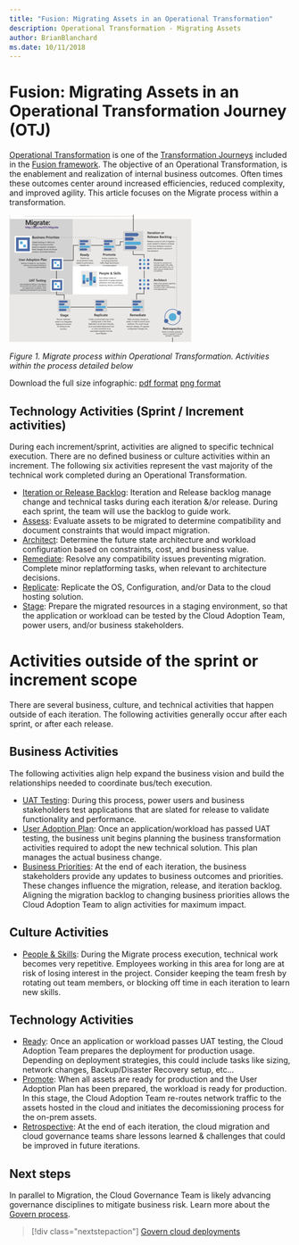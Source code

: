 ```yaml
---
title: "Fusion: Migrating Assets in an Operational Transformation"
description: Operational Transformation - Migrating Assets
author: BrianBlanchard
ms.date: 10/11/2018
---
```


# Fusion: Migrating Assets in an Operational Transformation Journey (OTJ)

[Operational Transformation](overview.md) is one of the [Transformation Journeys](../overview.md) included in the [Fusion framework](../../overview.md). The objective of an Operational Transformation, is the enablement and realization of internal business outcomes. Often times these outcomes center around increased efficiencies, reduced complexity, and improved agility. This article focuses on the Migrate process within a transformation.

![Migrate process within Operational Transformation](../../_images/operational-transformation-migrate.png)

*Figure 1. Migrate process within Operational Transformation. Activities within the process detailed below*

Download the full size infographic: [pdf format](../../_images/operational-transformation-infographic.png) [png format](../../_images/operational-transformation-infographic.pdf)

## Technology Activities (Sprint / Increment activities)

During each increment/sprint, activities are aligned to specific technical execution. There are no defined business or culture activities within an increment. The following six activities represent the vast majority of the technical work completed during an Operational Transformation.

* [Iteration or Release Backlog](../migration/execute/iteration-release-backlog.md): Iteration and Release backlog manage change and technical tasks during each iteration &/or release. During each sprint, the team will use the backlog to guide work. 
* [Assess](../migration/execute/assess.md): Evaluate assets to be migrated to determine compatibility and document constraints that would impact migration.
* [Architect](../migration/execute/architect.md): Determine the future state architecture and workload configuration based on constraints, cost, and business value.
* [Remediate](../migration/execute/remediate.md): Resolve any compatibility issues preventing migration. Complete minor replatforming tasks, when relevant to architecture decisions.
* [Replicate](../migration/execute/replicate.md): Replicate the OS, Configuration, and/or Data to the cloud hosting solution.
* [Stage](../migration/execute/stage.md): Prepare the migrated resources in a staging environment, so that the application or workload can be tested by the Cloud Adoption Team, power users, and/or business stakeholders.

# Activities outside of the sprint or increment scope

There are several business, culture, and technical activities that happen outside of each iteration. The following activities generally occur after each sprint, or after each release.

## Business Activities

The following activities align help expand the business vision and build the relationships needed to coordinate bus/tech execution.

* [UAT Testing](../migration/execute/uat-test.md): During this process, power users and business stakeholders test applications that are slated for release to validate functionality and performance.
* [User Adoption Plan](../migration/execute/user-adoption-plan.md): Once an application/workload has passed UAT testing, the business unit begins planning the business transformation activities required to adopt the new technical solution. This plan manages the actual business change.
* [Business Priorities](../migration/execute/business-priorities.md): At the end of each iteration, the business stakeholders provide any updates to business outcomes and priorities. These changes influence the migration, release, and iteration backlog. Aligning the migration backlog to changing business priorities allows the Cloud Adoption Team to align activities for maximum impact.

## Culture Activities

* [People & Skills](../culture-strategy/people-and-skills.md): During the Migrate process execution, technical work becomes very repetitive. Employees working in this area for long are at risk of losing interest in the project. Consider keeping the team fresh by rotating out team members, or blocking off time in each iteration to learn new skills.

## Technology Activities

* [Ready](../migration/execute/ready.md): Once an application or workload passes UAT testing, the Cloud Adoption Team prepares the deployment for production usage. Depending on deployment strategies, this could include tasks like sizing, network changes, Backup/Disaster Recovery setup, etc...
* [Promote](../migration/execute/promote.md): When all assets are ready for production and the User Adoption Plan has been prepared, the workload is ready for production. In this stage, the Cloud Adoption Team re-routes network traffic to the assets hosted in the cloud and initiates the decomissioning process for the on-prem assets.
* [Retrospective](../migration/execute/retrospective.md): At the end of each iteration, the cloud migration and cloud governance teams share lessons learned & challenges that could be improved in future iterations.

## Next steps

In parallel to Migration, the Cloud Governance Team is likely advancing governance disciplines to mitigate business risk. Learn more about the [Govern process](govern.md).

> [!div class="nextstepaction"]
> [Govern cloud deployments](govern.md)